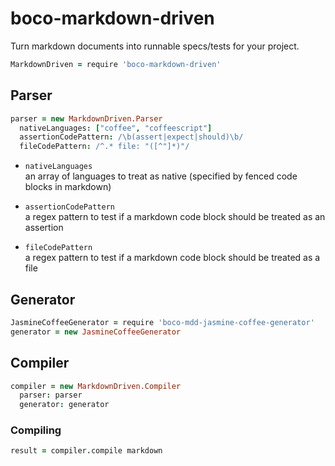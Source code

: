 # boco-markdown-driven

Turn markdown documents into runnable specs/tests for your project.

```coffee
MarkdownDriven = require 'boco-markdown-driven'
```

## Parser

``` coffee
parser = new MarkdownDriven.Parser
  nativeLanguages: ["coffee", "coffeescript"]
  assertionCodePattern: /\b(assert|expect|should)\b/
  fileCodePattern: /^.* file: "([^"]*)"/
```

* `nativeLanguages`<br>
   an array of languages to treat as native (specified by fenced code blocks in markdown)

* `assertionCodePattern`<br>
  a regex pattern to test if a markdown code block should be treated as an assertion

* `fileCodePattern`<br>
  a regex pattern to test if a markdown code block should be treated as a file

## Generator

``` coffee
JasmineCoffeeGenerator = require 'boco-mdd-jasmine-coffee-generator'
generator = new JasmineCoffeeGenerator
```

## Compiler

``` coffee
compiler = new MarkdownDriven.Compiler
  parser: parser
  generator: generator
```

### Compiling

``` coffee
result = compiler.compile markdown
```
